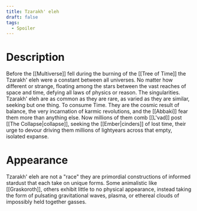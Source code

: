 ```yaml
---
title: Tzarakh' eleh
draft: false
tags:
  - Spoiler
---
```


# Description
Before the [[Multiverse]] fell during the burning of the [[Tree of Time]] the Tzarakh' eleh were a constant between all universes. No matter how different or strange, floating among the stars between the vast reaches of space and time, defying all laws of physics or reason. The singularities. Tzarakh' eleh are as common as they are rare, as varied as they are similar, seeking but one thing. To consume Time. They are the cosmic result of balance, the very incarnation of karmic revolutions, and the [[Abbaki]] fear them more than anything else. Now millions of them comb [[L'vad]] post [[The Collapse|collapse]], seeking the [[Ember|cinders]] of lost time, their urge to devour driving them millions of lightyears across that empty, isolated expanse.
# Appearance
Tzarakh' eleh are not a "race" they are primordial constructions of informed stardust that each take on unique forms. Some animalistic like [[Graskoroth]], others exhibit little to no physical appearance, instead taking the form of pulsating gravitational waves, plasma, or ethereal clouds of impossibly held together gasses.
